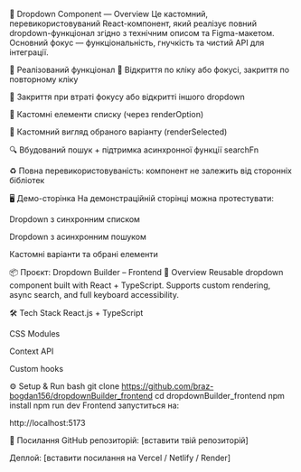 🧩 Dropdown Component — Overview
Це кастомний, перевикористовуваний React-компонент, який реалізує повний dropdown-функціонал згідно з технічним описом та Figma-макетом. Основний фокус — функціональність, гнучкість та чистий API для інтеграції.

🔧 Реалізований функціонал
🔘 Відкриття по кліку або фокусі, закриття по повторному кліку

🔄 Закриття при втраті фокусу або відкритті іншого dropdown

🧩 Кастомні елементи списку (через renderOption)

🎨 Кастомний вигляд обраного варіанту (renderSelected)

🔍 Вбудований пошук + підтримка асинхронної функції searchFn

♻️ Повна перевикористовуваність: компонент не залежить від сторонніх бібліотек

🖥️ Демо-сторінка
На демонстраційній сторінці можна протестувати:

Dropdown з синхронним списком

Dropdown з асинхронним пошуком

Кастомні варіанти та обрані елементи

📦 Проєкт: Dropdown Builder – Frontend
🚀 Overview
Reusable dropdown component built with React + TypeScript. Supports custom rendering, async search, and full keyboard accessibility.

🛠 Tech Stack
React.js + TypeScript

CSS Modules

Context API

Custom hooks

⚙️ Setup & Run
bash
git clone https://github.com/braz-bogdan156/dropdownBuilder_frontend
cd dropdownBuilder_frontend
npm install
npm run dev
Frontend запуститься на:

http://localhost:5173

🔗 Посилання
GitHub репозиторій: [вставити твій репозиторій]

Деплой: [вставити посилання на Vercel / Netlify / Render]